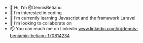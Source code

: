 - 👋 Hi, I’m @DennisBetianu
- 👀 I’m interested in coding
- 🌱 I’m currently learning Javascript and the framework Laravel
- 💞️ I’m looking to collaborate on 
- 📫 You can reach me on Linkedin www.linkedin.com/in/dennis-beniamin-betianu-170814234

<!---
DennisBetianu/DennisBetianu is a ✨ special ✨ repository because its `README.md` (this file) appears on your GitHub profile.
You can click the Preview link to take a look at your changes.
--->
